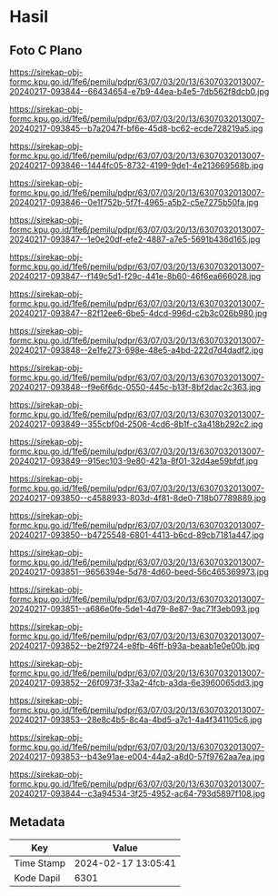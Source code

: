 # Hasil

## Foto C Plano

https://sirekap-obj-formc.kpu.go.id/1fe6/pemilu/pdpr/63/07/03/20/13/6307032013007-20240217-093844--66434654-e7b9-44ea-b4e5-7db562f8dcb0.jpg

https://sirekap-obj-formc.kpu.go.id/1fe6/pemilu/pdpr/63/07/03/20/13/6307032013007-20240217-093845--b7a2047f-bf6e-45d8-bc62-ecde728219a5.jpg

https://sirekap-obj-formc.kpu.go.id/1fe6/pemilu/pdpr/63/07/03/20/13/6307032013007-20240217-093846--1444fc05-8732-4199-9de1-4e213669568b.jpg

https://sirekap-obj-formc.kpu.go.id/1fe6/pemilu/pdpr/63/07/03/20/13/6307032013007-20240217-093846--0e1f752b-5f7f-4965-a5b2-c5e7275b50fa.jpg

https://sirekap-obj-formc.kpu.go.id/1fe6/pemilu/pdpr/63/07/03/20/13/6307032013007-20240217-093847--1e0e20df-efe2-4887-a7e5-5691b436d165.jpg

https://sirekap-obj-formc.kpu.go.id/1fe6/pemilu/pdpr/63/07/03/20/13/6307032013007-20240217-093847--f149c5d1-f29c-441e-8b60-46f6ea666028.jpg

https://sirekap-obj-formc.kpu.go.id/1fe6/pemilu/pdpr/63/07/03/20/13/6307032013007-20240217-093847--82f12ee6-6be5-4dcd-996d-c2b3c026b980.jpg

https://sirekap-obj-formc.kpu.go.id/1fe6/pemilu/pdpr/63/07/03/20/13/6307032013007-20240217-093848--2e1fe273-698e-48e5-a4bd-222d7d4dadf2.jpg

https://sirekap-obj-formc.kpu.go.id/1fe6/pemilu/pdpr/63/07/03/20/13/6307032013007-20240217-093848--f9e6f6dc-0550-445c-b13f-8bf2dac2c363.jpg

https://sirekap-obj-formc.kpu.go.id/1fe6/pemilu/pdpr/63/07/03/20/13/6307032013007-20240217-093849--355cbf0d-2506-4cd6-8b1f-c3a418b292c2.jpg

https://sirekap-obj-formc.kpu.go.id/1fe6/pemilu/pdpr/63/07/03/20/13/6307032013007-20240217-093849--915ec103-9e80-421a-8f01-32d4ae59bfdf.jpg

https://sirekap-obj-formc.kpu.go.id/1fe6/pemilu/pdpr/63/07/03/20/13/6307032013007-20240217-093850--c4588933-803d-4f81-8de0-718b07789889.jpg

https://sirekap-obj-formc.kpu.go.id/1fe6/pemilu/pdpr/63/07/03/20/13/6307032013007-20240217-093850--b4725548-6801-4413-b6cd-89cb7181a447.jpg

https://sirekap-obj-formc.kpu.go.id/1fe6/pemilu/pdpr/63/07/03/20/13/6307032013007-20240217-093851--9656394e-5d78-4d60-beed-56c465369973.jpg

https://sirekap-obj-formc.kpu.go.id/1fe6/pemilu/pdpr/63/07/03/20/13/6307032013007-20240217-093851--a686e0fe-5de1-4d79-8e87-9ac71f3eb093.jpg

https://sirekap-obj-formc.kpu.go.id/1fe6/pemilu/pdpr/63/07/03/20/13/6307032013007-20240217-093852--be2f9724-e8fb-46ff-b93a-beaab1e0e00b.jpg

https://sirekap-obj-formc.kpu.go.id/1fe6/pemilu/pdpr/63/07/03/20/13/6307032013007-20240217-093852--26f0973f-33a2-4fcb-a3da-6e3960065dd3.jpg

https://sirekap-obj-formc.kpu.go.id/1fe6/pemilu/pdpr/63/07/03/20/13/6307032013007-20240217-093853--28e8c4b5-8c4a-4bd5-a7c1-4a4f341105c6.jpg

https://sirekap-obj-formc.kpu.go.id/1fe6/pemilu/pdpr/63/07/03/20/13/6307032013007-20240217-093853--b43e91ae-e004-44a2-a8d0-57f9762aa7ea.jpg

https://sirekap-obj-formc.kpu.go.id/1fe6/pemilu/pdpr/63/07/03/20/13/6307032013007-20240217-093844--c3a94534-3f25-4952-ac64-793d5897f108.jpg


## Metadata

| Key        | Value               |
| ---------- | ------------------- |
| Time Stamp | 2024-02-17 13:05:41 |
| Kode Dapil | 6301                |



